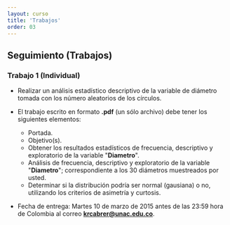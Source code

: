 ```yaml
---
layout: curso
title: 'Trabajos'
order: 03
---
```


## Seguimiento (Trabajos)
    
### Trabajo 1 (Individual)
- Realizar un análisis estadístico descriptivo de la variable
 de diámetro tomada con los número aleatorios de los círculos.
 
- El trabajo escrito en formato **.pdf** (un sólo archivo) debe tener los siguientes elementos:

  * Portada.
  * Objetivo(s).
  * Obtener los resultados estadísticos de frecuencia, descriptivo y exploratorio de
    la variable "**Diametro**".
  * Análisis de frecuencia, descriptivo y exploratorio de la variable "**Diametro**"; 
    correspondiente a los 30 diámetros muestreados por usted.
  * Determinar si la distribución podría ser normal (gausiana) o no, utilizando los criterios
    de asimetría y curtosis.
  
- Fecha de entrega: Martes 10 de marzo de 2015 antes de las 23:59 hora de
  Colombia al correo **krcabrer@unac.edu.co**.
  



